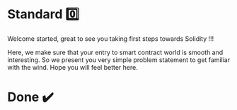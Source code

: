 # Standard :zero:
Welcome started, great to see you taking first steps towards Solidity !!!

Here, we make sure that your entry to smart contract world is smooth and interesting. So we present you very simple problem statement to get familiar with the wind. Hope you will feel better here. 

# Done ✔️
